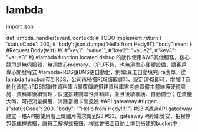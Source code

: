 # lambda
import json

def lambda_handler(event, context):
    # TODO implement
    return {
        'statusCode': 200,
       # 'body': json.dumps('Hello from Hedy!!!')
       "body":event
    }
#Request Body(test)
#{
  #"key1": "value1",
  #"key2": "value2",
  #"key3": "value3"
#}
#lambda function located debug 的動作使用AWS其他服務，核心競爭是無伺服器，無須擔心memory、CPU不夠，也無須擔心硬體設備，讓客戶專心開發程式
#lambda+RDS讓DNS更自動化，例如:員工自動填完jira表單，從lambda function存到RDS，公司再掃描RDS讀取資料、設定DNS即可，增加IT自動化流程
#RDS關聯性資料庫
#顛覆傳統搭建資料庫需考慮實體主體維護硬體設施、資料庫後續管理；快速搭建關聯性資料庫，並且後續維護、自動備份；在流量大時，可把流量擴展，消除當機卡關風險
#API gateaway
#tigger:{"statusCode": 200, "body": "\"Hello from Hedy!!!\""}
#S3
#透過API gateaway建立一格API把使用者上傳圖片需求傳到S3
#S3、gateaway 
#例如:資安，把程序包裝成程式檔，讓員工按程式按鈕，程式會把圖自動上傳到搭建的bucket中
